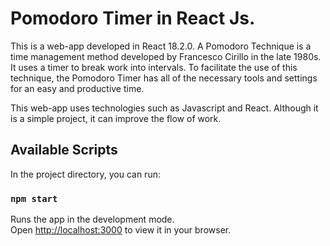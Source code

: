 # Pomodoro Timer in React Js.

This is a web-app developed in React 18.2.0.
A Pomodoro Technique is a time management method developed by Francesco Cirillo in the late 1980s. It uses a timer to break work into intervals. 
To facilitate the use of this technique, the Pomodoro Timer has all of the necessary tools and settings for an easy and productive time.

This web-app uses technologies such as Javascript and React. Although it is a simple project, it can improve the flow of work.

## Available Scripts

In the project directory, you can run:

### `npm start`

Runs the app in the development mode.\
Open [http://localhost:3000](http://localhost:3000) to view it in your browser.


